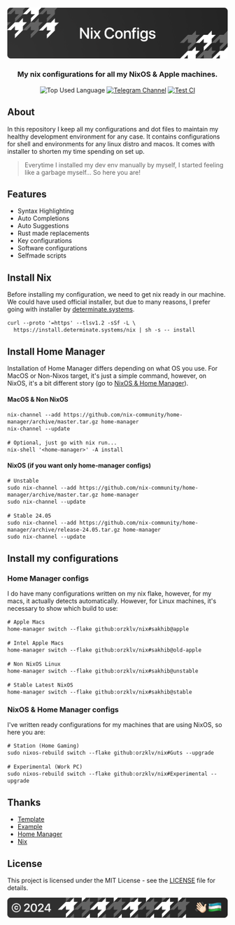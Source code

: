 <p align="center">
    <img src=".github/assets/header.png" alt="Orzklv's {Nix}">
</p>

<p align="center">
    <h3 align="center">My nix configurations for all my NixOS & Apple machines.</h3>
</p>

<p align="center">
    <img align="center" src="https://img.shields.io/github/languages/top/orzklv/nix?style=flat&logo=nixos&logoColor=ffffff&labelColor=242424&color=242424" alt="Top Used Language">
    <a href="https://t.me/orzklvb"><img align="center" src="https://img.shields.io/badge/Chat-grey?style=flat&logo=telegram&logoColor=ffffff&labelColor=242424&color=242424" alt="Telegram Channel"></a>
    <a href="https://github.com/orzklv/nix/actions/workflows/test.yml"><img align="center" src="https://img.shields.io/github/actions/workflow/status/orzklv/nix/test.yml?style=flat&logo=github&logoColor=ffffff&labelColor=242424&color=242424" alt="Test CI"></a>
</p>

## About

In this repository I keep all my configurations and dot files to maintain my healthy development environment for any case. It contains configurations
for shell and environments for any linux distro and macos. It comes with installer to shorten my time spending on set up.

> Everytime I installed my dev env manually by myself, I started feeling like a garbage myself... So here you are!

## Features

- Syntax Highlighting
- Auto Completions
- Auto Suggestions
- Rust made replacements
- Key configurations
- Software configurations
- Selfmade scripts

## Install Nix

Before installing my configuration, we need to get nix ready in our machine. We could have used official installer, but due to many reasons, I prefer going with installer by [determinate.systems](https://determinate.systems/oss/).

```shell
curl --proto '=https' --tlsv1.2 -sSf -L \
  https://install.determinate.systems/nix | sh -s -- install
```

## Install Home Manager

Installation of Home Manager differs depending on what OS you use. For MacOS or Non-Nixos target, it's just a simple command, however, on NixOS, it's a bit different story (go to [NixOS & Home Manager](#nixos--home-manager-configs)).

#### MacOS & Non NixOS

```shell
nix-channel --add https://github.com/nix-community/home-manager/archive/master.tar.gz home-manager
nix-channel --update

# Optional, just go with nix run...
nix-shell '<home-manager>' -A install
```

#### NixOS (if you want only home-manager configs)

```shell
# Unstable
sudo nix-channel --add https://github.com/nix-community/home-manager/archive/master.tar.gz home-manager
sudo nix-channel --update

# Stable 24.05
sudo nix-channel --add https://github.com/nix-community/home-manager/archive/release-24.05.tar.gz home-manager
sudo nix-channel --update
```

## Install my configurations

### Home Manager configs

I do have many configurations written on my nix flake, however, for my macs, it actually detects automatically. However, for Linux machines, it's necessary to show which build to use:

```shell
# Apple Macs
home-manager switch --flake github:orzklv/nix#sakhib@apple

# Intel Apple Macs
home-manager switch --flake github:orzklv/nix#sakhib@old-apple

# Non NixOS Linux
home-manager switch --flake github:orzklv/nix#sakhib@unstable

# Stable Latest NixOS
home-manager switch --flake github:orzklv/nix#sakhib@stable
```

### NixOS & Home Manager configs

I've written ready configurations for my machines that are using NixOS, so here you are:

```shell
# Station (Home Gaming)
sudo nixos-rebuild switch --flake github:orzklv/nix#Guts --upgrade

# Experimental (Work PC)
sudo nixos-rebuild switch --flake github:orzklv/nix#Experimental --upgrade
```

## Thanks

- [Template](https://github.com/Misterio77/nix-starter-configs)
- [Example](https://github.com/Misterio77/nix-config)
- [Home Manager](https://github.com/nix-community/home-manager)
- [Nix](https://nixos.org/)

## License

This project is licensed under the MIT License - see the [LICENSE](license) file for details.

<p align="center">
    <img src=".github/assets/footer.png" alt="Orzklv's {Nix}">
</p>